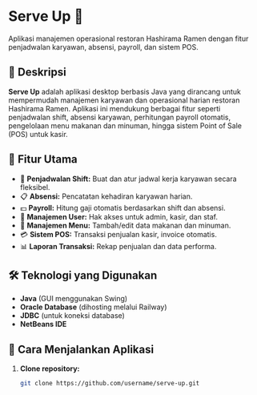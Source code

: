 # Serve Up 🍜
Aplikasi manajemen operasional restoran Hashirama Ramen dengan fitur penjadwalan karyawan, absensi, payroll, dan sistem POS.

## 📖 Deskripsi
**Serve Up** adalah aplikasi desktop berbasis Java yang dirancang untuk mempermudah manajemen karyawan dan operasional harian restoran Hashirama Ramen. Aplikasi ini mendukung berbagai fitur seperti penjadwalan shift, absensi karyawan, perhitungan payroll otomatis, pengelolaan menu makanan dan minuman, hingga sistem Point of Sale (POS) untuk kasir.

## 🎯 Fitur Utama
- 📆 **Penjadwalan Shift:** Buat dan atur jadwal kerja karyawan secara fleksibel.
- 📋 **Absensi:** Pencatatan kehadiran karyawan harian.
- 💵 **Payroll:** Hitung gaji otomatis berdasarkan shift dan absensi.
- 👤 **Manajemen User:** Hak akses untuk admin, kasir, dan staf.
- 🍱 **Manajemen Menu:** Tambah/edit data makanan dan minuman.
- 💳 **Sistem POS:** Transaksi penjualan kasir, invoice otomatis.
- 📊 **Laporan Transaksi:** Rekap penjualan dan data performa.

## 🛠️ Teknologi yang Digunakan
- **Java** (GUI menggunakan Swing)
- **Oracle Database** (dihosting melalui Railway)
- **JDBC** (untuk koneksi database)
- **NetBeans IDE**

## 🚀 Cara Menjalankan Aplikasi
1. **Clone repository:**
   ```bash
   git clone https://github.com/username/serve-up.git
